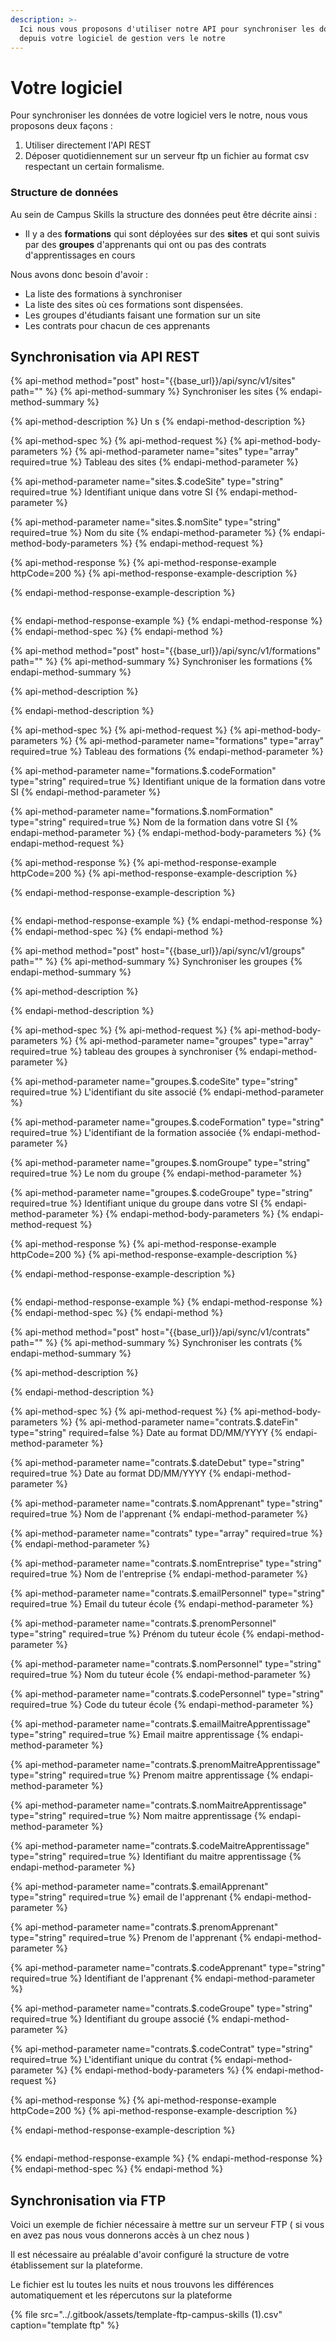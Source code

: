 ```yaml
---
description: >-
  Ici nous vous proposons d'utiliser notre API pour synchroniser les données
  depuis votre logiciel de gestion vers le notre
---
```


# Votre logiciel

Pour synchroniser les données de votre logiciel vers le notre, nous vous proposons deux façons :

1. Utiliser directement l'API REST
2. Déposer quotidiennement sur un serveur ftp un fichier au format csv respectant un certain formalisme.

### Structure de données

Au sein de Campus Skills la structure des données peut être décrite ainsi :

* Il y a des **formations** qui sont déployées sur des **sites** et qui sont suivis par des **groupes** d'apprenants qui ont ou pas des contrats d'apprentissages en cours

Nous avons donc besoin d'avoir :

* La liste des formations à synchroniser
* La liste des sites où ces formations sont dispensées.
* Les groupes d'étudiants faisant une formation sur un site
* Les contrats pour chacun de ces apprenants

## Synchronisation via API REST

{% api-method method="post" host="{{base\_url}}/api/sync/v1/sites" path="" %}
{% api-method-summary %}
Synchroniser les sites
{% endapi-method-summary %}

{% api-method-description %}
Un s
{% endapi-method-description %}

{% api-method-spec %}
{% api-method-request %}
{% api-method-body-parameters %}
{% api-method-parameter name="sites" type="array" required=true %}
Tableau des sites
{% endapi-method-parameter %}

{% api-method-parameter name="sites.$.codeSite" type="string" required=true %}
Identifiant unique dans votre SI
{% endapi-method-parameter %}

{% api-method-parameter name="sites.$.nomSite" type="string" required=true %}
Nom du site
{% endapi-method-parameter %}
{% endapi-method-body-parameters %}
{% endapi-method-request %}

{% api-method-response %}
{% api-method-response-example httpCode=200 %}
{% api-method-response-example-description %}

{% endapi-method-response-example-description %}

```

```
{% endapi-method-response-example %}
{% endapi-method-response %}
{% endapi-method-spec %}
{% endapi-method %}

{% api-method method="post" host="{{base\_url}}/api/sync/v1/formations" path="" %}
{% api-method-summary %}
Synchroniser les formations
{% endapi-method-summary %}

{% api-method-description %}
 
{% endapi-method-description %}

{% api-method-spec %}
{% api-method-request %}
{% api-method-body-parameters %}
{% api-method-parameter name="formations" type="array" required=true %}
Tableau des formations
{% endapi-method-parameter %}

{% api-method-parameter name="formations.$.codeFormation" type="string" required=true %}
Identifiant unique de la formation dans votre SI
{% endapi-method-parameter %}

{% api-method-parameter name="formations.$.nomFormation" type="string" required=true %}
Nom de la formation dans votre SI
{% endapi-method-parameter %}
{% endapi-method-body-parameters %}
{% endapi-method-request %}

{% api-method-response %}
{% api-method-response-example httpCode=200 %}
{% api-method-response-example-description %}

{% endapi-method-response-example-description %}

```

```
{% endapi-method-response-example %}
{% endapi-method-response %}
{% endapi-method-spec %}
{% endapi-method %}

{% api-method method="post" host="{{base\_url}}/api/sync/v1/groups" path="" %}
{% api-method-summary %}
Synchroniser les groupes
{% endapi-method-summary %}

{% api-method-description %}

{% endapi-method-description %}

{% api-method-spec %}
{% api-method-request %}
{% api-method-body-parameters %}
{% api-method-parameter name="groupes" type="array" required=true %}
tableau des groupes à synchroniser
{% endapi-method-parameter %}

{% api-method-parameter name="groupes.$.codeSite" type="string" required=true %}
L'identifiant du site associé
{% endapi-method-parameter %}

{% api-method-parameter name="groupes.$.codeFormation" type="string" required=true %}
L'identifiant de la formation associée
{% endapi-method-parameter %}

{% api-method-parameter name="groupes.$.nomGroupe" type="string" required=true %}
Le nom du groupe
{% endapi-method-parameter %}

{% api-method-parameter name="groupes.$.codeGroupe" type="string" required=true %}
Identifiant unique du groupe dans votre SI
{% endapi-method-parameter %}
{% endapi-method-body-parameters %}
{% endapi-method-request %}

{% api-method-response %}
{% api-method-response-example httpCode=200 %}
{% api-method-response-example-description %}

{% endapi-method-response-example-description %}

```

```
{% endapi-method-response-example %}
{% endapi-method-response %}
{% endapi-method-spec %}
{% endapi-method %}

{% api-method method="post" host="{{base\_url}}/api/sync/v1/contrats" path="" %}
{% api-method-summary %}
Synchroniser les contrats
{% endapi-method-summary %}

{% api-method-description %}

{% endapi-method-description %}

{% api-method-spec %}
{% api-method-request %}
{% api-method-body-parameters %}
{% api-method-parameter name="contrats.$.dateFin" type="string" required=false %}
Date au format DD/MM/YYYY
{% endapi-method-parameter %}

{% api-method-parameter name="contrats.$.dateDebut" type="string" required=true %}
Date au format DD/MM/YYYY
{% endapi-method-parameter %}

{% api-method-parameter name="contrats.$.nomApprenant" type="string" required=true %}
Nom de l'apprenant
{% endapi-method-parameter %}

{% api-method-parameter name="contrats" type="array" required=true %}
​
{% endapi-method-parameter %}

{% api-method-parameter name="contrats.$.nomEntreprise" type="string" required=true %}
Nom de l'entreprise 
{% endapi-method-parameter %}

{% api-method-parameter name="contrats.$.emailPersonnel" type="string" required=true %}
Email du tuteur école
{% endapi-method-parameter %}

{% api-method-parameter name="contrats.$.prenomPersonnel" type="string" required=true %}
Prénom du tuteur école
{% endapi-method-parameter %}

{% api-method-parameter name="contrats.$.nomPersonnel" type="string" required=true %}
Nom du tuteur école
{% endapi-method-parameter %}

{% api-method-parameter name="contrats.$.codePersonnel" type="string" required=true %}
Code du tuteur école
{% endapi-method-parameter %}

{% api-method-parameter name="contrats.$.emailMaitreApprentissage" type="string" required=true %}
Email maitre apprentissage
{% endapi-method-parameter %}

{% api-method-parameter name="contrats.$.prenomMaitreApprentissage" type="string" required=true %}
Prenom maitre apprentissage
{% endapi-method-parameter %}

{% api-method-parameter name="contrats.$.nomMaitreApprentissage" type="string" required=true %}
Nom maitre apprentissage
{% endapi-method-parameter %}

{% api-method-parameter name="contrats.$.codeMaitreApprentissage" type="string" required=true %}
Identifiant du maitre apprentissage
{% endapi-method-parameter %}

{% api-method-parameter name="contrats.$.emailApprenant" type="string" required=true %}
email de l'apprenant
{% endapi-method-parameter %}

{% api-method-parameter name="contrats.$.prenomApprenant" type="string" required=true %}
Prenom de l'apprenant
{% endapi-method-parameter %}

{% api-method-parameter name="contrats.$.codeApprenant" type="string" required=true %}
Identifiant de l'apprenant
{% endapi-method-parameter %}

{% api-method-parameter name="contrats.$.codeGroupe" type="string" required=true %}
Identifiant du groupe associé
{% endapi-method-parameter %}

{% api-method-parameter name="contrats.$.codeContrat" type="string" required=true %}
L'identifiant unique du contrat 
{% endapi-method-parameter %}
{% endapi-method-body-parameters %}
{% endapi-method-request %}

{% api-method-response %}
{% api-method-response-example httpCode=200 %}
{% api-method-response-example-description %}

{% endapi-method-response-example-description %}

```

```
{% endapi-method-response-example %}
{% endapi-method-response %}
{% endapi-method-spec %}
{% endapi-method %}

## Synchronisation via FTP

Voici un exemple de fichier nécessaire à mettre sur un serveur FTP \( si vous en avez pas nous vous donnerons accès à un chez nous \)

Il est nécessaire au préalable d'avoir configuré la structure de votre établissement sur la plateforme.

Le fichier est lu toutes les nuits et nous trouvons les différences automatiquement et les répercutons sur la plateforme

{% file src="../.gitbook/assets/template-ftp-campus-skills \(1\).csv" caption="template ftp" %}


